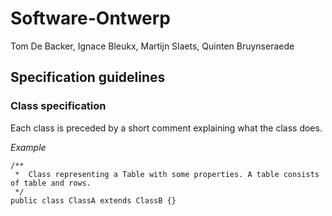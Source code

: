 # Software-Ontwerp
Tom De Backer, Ignace Bleukx, Martijn Slaets, Quinten Bruynseraede

## Specification guidelines 
### Class specification
Each class is preceded by a short comment explaining what the class does.

*Example*
```
/**
 * 	Class representing a Table with some properties. A table consists of table and rows.
 */
public class ClassA extends ClassB {}
```
